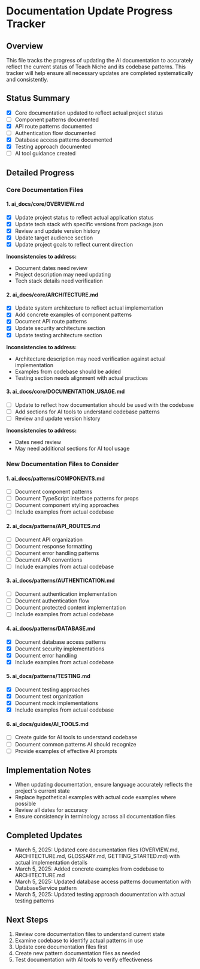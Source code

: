 # Documentation Update Progress Tracker

## Overview
This file tracks the progress of updating the AI documentation to accurately reflect the current status of Teach Niche and its codebase patterns. This tracker will help ensure all necessary updates are completed systematically and consistently.

## Status Summary
- [x] Core documentation updated to reflect actual project status
- [ ] Component patterns documented
- [x] API route patterns documented
- [ ] Authentication flow documented
- [x] Database access patterns documented
- [x] Testing approach documented
- [ ] AI tool guidance created

## Detailed Progress

### Core Documentation Files

#### 1. ai_docs/core/OVERVIEW.md
- [x] Update project status to reflect actual application status
- [x] Update tech stack with specific versions from package.json
- [x] Review and update version history
- [x] Update target audience section
- [x] Update project goals to reflect current direction

**Inconsistencies to address:**
- Document dates need review
- Project description may need updating
- Tech stack details need verification

#### 2. ai_docs/core/ARCHITECTURE.md
- [x] Update system architecture to reflect actual implementation
- [x] Add concrete examples of component patterns
- [x] Document API route patterns
- [x] Update security architecture section
- [x] Update testing architecture section

**Inconsistencies to address:**
- Architecture description may need verification against actual implementation
- Examples from codebase should be added
- Testing section needs alignment with actual practices

#### 3. ai_docs/core/DOCUMENTATION_USAGE.md
- [ ] Update to reflect how documentation should be used with the codebase
- [ ] Add sections for AI tools to understand codebase patterns
- [ ] Review and update version history

**Inconsistencies to address:**
- Dates need review
- May need additional sections for AI tool usage

### New Documentation Files to Consider

#### 1. ai_docs/patterns/COMPONENTS.md
- [ ] Document component patterns
- [ ] Document TypeScript interface patterns for props
- [ ] Document component styling approaches
- [ ] Include examples from actual codebase

#### 2. ai_docs/patterns/API_ROUTES.md
- [ ] Document API organization
- [ ] Document response formatting
- [ ] Document error handling patterns
- [ ] Document API conventions
- [ ] Include examples from actual codebase

#### 3. ai_docs/patterns/AUTHENTICATION.md
- [ ] Document authentication implementation
- [ ] Document authentication flow
- [ ] Document protected content implementation
- [ ] Include examples from actual codebase

#### 4. ai_docs/patterns/DATABASE.md
- [x] Document database access patterns
- [x] Document security implementations
- [x] Document error handling
- [x] Include examples from actual codebase

#### 5. ai_docs/patterns/TESTING.md
- [x] Document testing approaches
- [x] Document test organization
- [x] Document mock implementations
- [x] Include examples from actual codebase

#### 6. ai_docs/guides/AI_TOOLS.md
- [ ] Create guide for AI tools to understand codebase
- [ ] Document common patterns AI should recognize
- [ ] Provide examples of effective AI prompts

## Implementation Notes
- When updating documentation, ensure language accurately reflects the project's current state
- Replace hypothetical examples with actual code examples where possible
- Review all dates for accuracy
- Ensure consistency in terminology across all documentation files

## Completed Updates
- March 5, 2025: Updated core documentation files (OVERVIEW.md, ARCHITECTURE.md, GLOSSARY.md, GETTING_STARTED.md) with actual implementation details
- March 5, 2025: Added concrete examples from codebase to ARCHITECTURE.md
- March 5, 2025: Updated database access patterns documentation with DatabaseService pattern
- March 5, 2025: Updated testing approach documentation with actual testing patterns

## Next Steps
1. Review core documentation files to understand current state
2. Examine codebase to identify actual patterns in use
3. Update core documentation files first
4. Create new pattern documentation files as needed
5. Test documentation with AI tools to verify effectiveness
